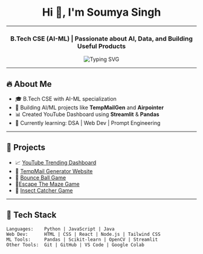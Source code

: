 <h1 align="center"><b> Hi 👋, I'm Soumya Singh </b></h1>

----
<h3 align="center"><b> B.Tech CSE (AI-ML) | Passionate about AI, Data, and Building Useful Products </b></h3>
<p align="center">
  <img src="https://readme-typing-svg.demolab.com?font=Fira+Code&pause=1000&center=true&vCenter=true&width=500&lines=Machine+Learning+Enthusiast;Passionate+about+AI;Web+Developer" alt="Typing SVG" />
</p>

----
## 🔥 About Me

* 🎓 B.Tech CSE with AI-ML specialization  
* 🧠 Building AI/ML projects like **TempMailGen** and **Airpointer**  
* 📊 Created YouTube Dashboard using **Streamlit** & **Pandas**  
* 🌱 Currently learning: DSA | Web Dev | Prompt Engineering

---

## 🚀 Projects

* 📈 [YouTube Trending Dashboard](#)
* 🔗 [TempMail Generator Website](#)
* 🔴 [Bounce Ball Game](https://github.com/Soumya880/Bounce-Ball-game)
* 🚪[Escape The Maze Game](https://github.com/Soumya880/Bounce-Ball-game)
* 🐞 [Insect Catcher Game](https://github.com/Soumya880/Insect-Catcher-Game)


---

## 🧰 Tech Stack

```text
Languages:    Python | JavaScript | Java 
Web Dev:      HTML | CSS | React | Node.js | Tailwind CSS
ML Tools:     Pandas | Scikit-learn | OpenCV | Streamlit
Other Tools:  Git | GitHub | VS Code | Google Colab
